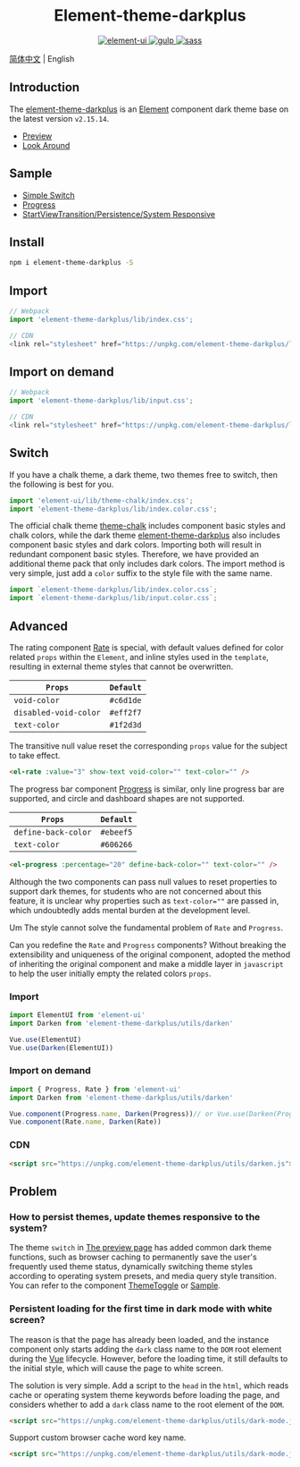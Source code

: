 <h1 align="center">Element-theme-darkplus</h1>

<p align="center">
  <a href="https://github.com/ElemeFE/element">
    <img src="https://img.shields.io/badge/element--ui-2.15.14-blue.svg" alt="element-ui" />
  </a>
  <a href="https://github.com/gulpjs/gulp">
    <img src="https://img.shields.io/badge/gulp-4.0.2-brightgreen.svg" alt="gulp" />
  </a>
  <a href="https://github.com/sass/dart-sass">
    <img src="https://img.shields.io/badge/sass-1.32.13-important.svg" alt="sass" />
  </a>
</p>

[简体中文](README.md) | English

## Introduction

The [element-theme-darkplus](https://github.com/dongwei1125/theme-dark) is an [Element](https://github.com/ElemeFE/element) component dark theme base on the latest version `v2.15.14`.

 - [Preview](https://dongwei1125.github.io/theme-dark)
 - [Look Around](https://juejin.cn/post/7254372820172030011)

## Sample

 - [Simple Switch](https://codepen.io/dongwei1125/pen/VwOoWLy)
 - [Progress](https://codepen.io/dongwei1125/pen/vYwoZez)
 - [StartViewTransition/Persistence/System Responsive](https://codepen.io/dongwei1125/pen/dyExzaP)

## Install

```bash
npm i element-theme-darkplus -S
```

## Import

```javascript
// Webpack
import 'element-theme-darkplus/lib/index.css';

// CDN
<link rel="stylesheet" href="https://unpkg.com/element-theme-darkplus/lib/index.css">
```

## Import on demand

```javascript
// Webpack
import 'element-theme-darkplus/lib/input.css';

// CDN
<link rel="stylesheet" href="https://unpkg.com/element-theme-darkplus/lib/input.css">
```

## Switch

If you have a chalk theme, a dark theme, two themes free to switch, then the following is best for you.

```javascript
import 'element-ui/lib/theme-chalk/index.css';
import 'element-theme-darkplus/lib/index.color.css';
```

The official chalk theme [theme-chalk](https://github.com/ElementUI/theme-chalk) includes component basic styles and chalk colors, while the dark theme [element-theme-darkplus](https://github.com/dongwei1125/theme-dark) also includes component basic styles and dark colors. Importing both will result in redundant component basic styles. Therefore, we have provided an additional theme pack that only includes dark colors. The import method is very simple, just add a `color` suffix to the style file with the same name.

```javascript
import `element-theme-darkplus/lib/index.color.css`;
import `element-theme-darkplus/lib/input.color.css`;
```

## Advanced

The rating component [Rate](https://github.com/ElemeFE/element/blob/master/packages/rate/src/main.vue) is special, with default values defined for color related `props` within the `Element`, and inline styles used in the `template`, resulting in external theme styles that cannot be overwritten.

| `Props` | `Default` |
| --- | --- |
| `void-color` | `#c6d1de` |
| `disabled-void-color` | `#eff2f7` |
| `text-color` | `#1f2d3d` |

The transitive null value reset the corresponding `props` value for the subject to take effect.

```html
<el-rate :value="3" show-text void-color="" text-color="" />
```

The progress bar component [Progress](https://github.com/ElemeFE/element/blob/master/packages/progress/src/progress.vue) is similar, only line progress bar are supported, and circle and dashboard shapes are not supported.

| `Props` | `Default` |
| --- | --- |
| `define-back-color` | `#ebeef5` |
| `text-color` | `#606266` |

```html
<el-progress :percentage="20" define-back-color="" text-color="" />
```

Although the two components can pass null values to reset properties to support dark themes, for students who are not concerned about this feature, it is unclear why properties such as `text-color=""` are passed in, which undoubtedly adds mental burden at the development level.

Um The style cannot solve the fundamental problem of `Rate` and `Progress`.

Can you redefine the `Rate` and `Progress` components? Without breaking the extensibility and uniqueness of the original component, adopted the method of inheriting the original component and make a middle layer in `javascript` to help the user initially empty the related colors `props`.

### Import

```javascript
import ElementUI from 'element-ui'
import Darken from 'element-theme-darkplus/utils/darken'

Vue.use(ElementUI)
Vue.use(Darken(ElementUI))
```

### Import on demand

```javascript
import { Progress, Rate } from 'element-ui'
import Darken from 'element-theme-darkplus/utils/darken'

Vue.component(Progress.name, Darken(Progress))// or Vue.use(Darken(Progress))
Vue.component(Rate.name, Darken(Rate))
```

### CDN

```html
<script src="https://unpkg.com/element-theme-darkplus/utils/darken.js"></script>
```

## Problem

### How to persist themes, update themes responsive to the system?

The theme `switch` in [The preview page](https://dongwei1125.github.io/theme-dark) has added common dark theme functions, such as browser caching to permanently save the user's frequently used theme status, dynamically switching theme styles according to operating system presets, and media query style transition. You can refer to the component [ThemeToggle](https://github.com/dongwei1125/theme-dark/tree/master/docs/components/ThemeToggle/dark) or [Sample](https://codepen.io/dongwei1125/pen/dyExzaP).

### Persistent loading for the first time in dark mode with white screen?

The reason is that the page has already been loaded, and the instance component only starts adding the `dark` class name to the `DOM` root element during the [Vue](https://v2.cn.vuejs.org/v2/api/#%E9%80%89%E9%A1%B9-%E7%94%9F%E5%91%BD%E5%91%A8%E6%9C%9F%E9%92%A9%E5%AD%90) lifecycle. However, before the loading time, it still defaults to the initial style, which will cause the page to white screen.

The solution is very simple. Add a script to the `head` in the `html`, which reads cache or operating system theme keywords before loading the page, and considers whether to add a `dark` class name to the root element of the `DOM`.

```html
<script src="https://unpkg.com/element-theme-darkplus/utils/dark-mode.js"></script>
```

Support custom browser cache word key name.

```html
<script src="https://unpkg.com/element-theme-darkplus/utils/dark-mode.js" storage-key="custom-theme-appearance"></script>
```
